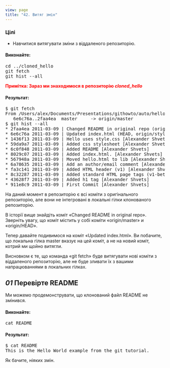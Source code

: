 ```yaml
---
view: page
title: "42. Витяг змін"
---
```


<h3>Цілі</h3>

<ul><li>Навчитися витягувати зміни з віддаленого репозиторію.</li></ul>

<h4 class="h4-pre">Виконайте:</h4>

<pre class="instructions">cd ../cloned_hello
git fetch
git hist --all</pre>

<p style="color:red;"><strong><span class="caps">Примітка</span>: Зараз ми знаходимося в репозиторію <em>cloned_hello</em> </strong></p>

<h4 class="h4-pre">Результат:</h4>

<pre class="sample">$ git fetch
From /Users/alex/Documents/Presentations/githowto/auto/hello
   6e6c76a..2faa4ea  master     -&gt; origin/master
$ git hist --all
* 2faa4ea 2011-03-09 | Changed README in original repo (origin/master, origin/HEAD) [Alexander Shvets]
* 6e6c76a 2011-03-09 | Updated index.html (HEAD, origin/style, master) [Alexander Shvets]
* 1436f13 2011-03-09 | Hello uses style.css [Alexander Shvets]
* 59da9a7 2011-03-09 | Added css stylesheet [Alexander Shvets]
* 6c0f848 2011-03-09 | Added README [Alexander Shvets]
* 8029c07 2011-03-09 | Added index.html. [Alexander Shvets]
* 567948a 2011-03-09 | Moved hello.html to lib [Alexander Shvets]
* 6a78635 2011-03-09 | Add an author/email comment [Alexander Shvets]
* fa3c141 2011-03-09 | Added HTML header (v1) [Alexander Shvets]
* 8c32287 2011-03-09 | Added standard HTML page tags (v1-beta) [Alexander Shvets]
* 43628f7 2011-03-09 | Added h1 tag [Alexander Shvets]
* 911e8c9 2011-03-09 | First Commit [Alexander Shvets]</pre>

<p>На даний момент в репозиторію є всі коміти з оригінального репозиторію, але вони не інтегровані в локальні гілки клонованого репозиторію.</p>

<p>В історії вище знайдіть коміт «Changed <span class="caps">README</span> in original repo». Зверніть увагу, що коміт містить у собі коміти «origin/master» и «origin/<span class="caps">HEAD</span>».</p>

<p>Тепер давайте подивимося на коміт «Updated index.html». Ви побачите, що локальна гілка master вказує на цей коміт, а не на новий коміт, котрий ми щойно витягли.</p>

<p>Висновком є ​​те, що команда «git fetch» ​​буде витягувати нові коміти з віддаленого репозиторію, але не буде зливати їх з вашими напрацюваннями в локальних гілках.</p>

<h2><em>01</em> Перевірте <span class="caps">README</span></h2>

<p>Ми можемо продемонструвати, що клонований файл <span class="caps">README</span> не змінився.</p>

<h4 class="h4-pre">Виконайте:</h4>

<pre class="instructions">cat README</pre>

<h4 class="h4-pre">Результат:</h4>

<pre class="sample">$ cat README
This is the Hello World example from the git tutorial.</pre>

<p>Як бачите, ніяких змін.</p>